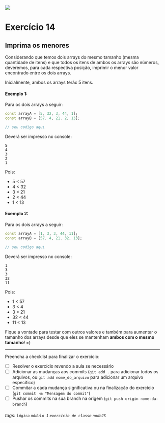 ![](https://instagram.fsjk8-1.fna.fbcdn.net/v/t51.2885-15/356608824_1009386207145943_3857134427837504240_n.jpg?stp=dst-jpg_e15&_nc_ht=instagram.fsjk8-1.fna.fbcdn.net&_nc_cat=111&_nc_ohc=sILxveJEhVsAX-ACQH_&edm=ABmJApABAAAA&ccb=7-5&ig_cache_key=MzEzNDUzNTE5MTUwNjE0NTA3MQ%3D%3D.2-ccb7-5&oh=00_AfBKmwpS4XjAN6mF9EOtM55URvFDH6sKyVhXS4W52UIL0w&oe=650D3BB5&_nc_sid=b41fef)

# Exercício 14

## Imprima os menores

Considerando que temos dois arrays do mesmo tamanho (mesma quantidade de itens) e que todos os itens de ambos os arrays são números, deveremos, para cada respectiva posição, imprimir o menor valor encontrado entre os dois arrays.

Inicialmente, ambos os arrays terão 5 itens.

#### Exemplo 1:

Para os dois arrays a seguir:

```dart
const arrayA = [5, 32, 3, 44, 1];
const arrayB = [57, 4, 21, 2, 13];

// seu codigo aqui
```

Deverá ser impresso no console:

```
5
4
3
2
1
```

Pois:

- 5 < 57
- 4 < 32
- 3 < 21
- 2 < 44
- 1 < 13

#### Exemplo 2:

Para os dois arrays a seguir:

```dart
const arrayA = [1, 3, 3, 44, 11];
const arrayB = [57, 4, 21, 32, 13];

// seu codigo aqui
```

Deverá ser impresso no console:

```
1
3
3
32
11
```

Pois:

- 1 < 57
- 3 < 4
- 3 < 21
- 32 < 44
- 11 < 13

Fique a vontade para testar com outros valores e também para aumentar o tamanho dos arrays desde que eles se mantenham **ambos com o mesmo tamanho**! =)

---

Preencha a checklist para finalizar o exercício:

- [ ] Resolver o exercício revendo a aula se necessário
- [ ] Adicionar as mudanças aos commits (`git add .` para adicionar todos os arquivos, ou `git add nome_do_arquivo` para adicionar um arquivo específico)
- [ ] Commitar a cada mudança significativa ou na finalização do exercício (`git commit -m "Mensagem do commit"`)
- [ ] Pushar os commits na sua branch na origem (`git push origin nome-da-branch`)

###### tags: `lógica` `módulo 1` `exercício de classe` `nodeJS`
